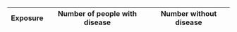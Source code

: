 | Exposure | Number of people with disease | Number without disease |
|----------|-------------------------------|------------------------|